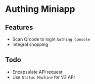 # Authing Miniapp

## Features
- Scan Qrcode to login `Authing Console`
- Integral shopping

## Todo
- Encapsulate API request
- Use `Status Machine` for V3 API

